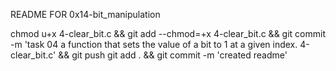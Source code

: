 README FOR 0x14-bit_manipulation

chmod u+x 4-clear_bit.c && git add --chmod=+x 4-clear_bit.c && git commit -m 'task 04 a function that sets the value of a bit to 1 at a given index. 4-clear_bit.c' && git push
git add . && git commit -m 'created readme'